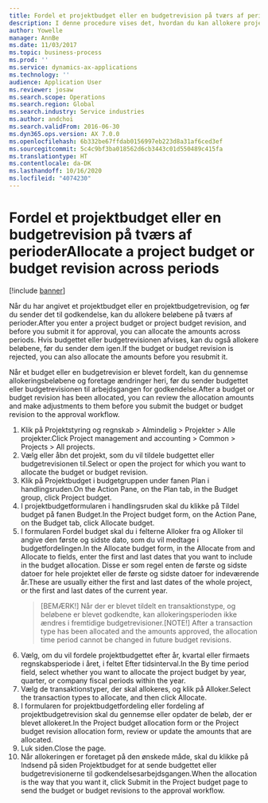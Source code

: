 ```yaml
---
title: Fordel et projektbudget eller en budgetrevision på tværs af perioder
description: I denne procedure vises det, hvordan du kan allokere projektbudgetbeløb på tværs af perioder.
author: Yowelle
manager: AnnBe
ms.date: 11/03/2017
ms.topic: business-process
ms.prod: ''
ms.service: dynamics-ax-applications
ms.technology: ''
audience: Application User
ms.reviewer: josaw
ms.search.scope: Operations
ms.search.region: Global
ms.search.industry: Service industries
ms.author: andchoi
ms.search.validFrom: 2016-06-30
ms.dyn365.ops.version: AX 7.0.0
ms.openlocfilehash: 6b332be67ffdab0156997eb223d8a31af6ced3ef
ms.sourcegitcommit: 5c4c9bf3ba018562d6cb3443c01d550489c415fa
ms.translationtype: HT
ms.contentlocale: da-DK
ms.lasthandoff: 10/16/2020
ms.locfileid: "4074230"
---
```

# <a name="allocate-a-project-budget-or-budget-revision-across-periods"></a><span data-ttu-id="71aba-103">Fordel et projektbudget eller en budgetrevision på tværs af perioder</span><span class="sxs-lookup"><span data-stu-id="71aba-103">Allocate a project budget or budget revision across periods</span></span>

[!include [banner](../../includes/banner.md)]

<span data-ttu-id="71aba-104">Når du har angivet et projektbudget eller en projektbudgetrevision, og før du sender det til godkendelse, kan du allokere beløbene på tværs af perioder.</span><span class="sxs-lookup"><span data-stu-id="71aba-104">After you enter a project budget or project budget revision, and before you submit it for approval, you can allocate the amounts across periods.</span></span> <span data-ttu-id="71aba-105">Hvis budgettet eller budgetrevisionen afvises, kan du også allokere beløbene, før du sender dem igen.</span><span class="sxs-lookup"><span data-stu-id="71aba-105">If the budget or budget revision is rejected, you can also allocate the amounts before you resubmit it.</span></span> 

<span data-ttu-id="71aba-106">Når et budget eller en budgetrevision er blevet fordelt, kan du gennemse allokeringsbeløbene og foretage ændringer heri, før du sender budgettet eller budgetrevisionen til arbejdsgangen for godkendelse.</span><span class="sxs-lookup"><span data-stu-id="71aba-106">After a budget or budget revision has been allocated, you can review the allocation amounts and make adjustments to them before you submit the budget or budget revision to the approval workflow.</span></span> 

1. <span data-ttu-id="71aba-107">Klik på Projektstyring og regnskab > Almindelig > Projekter > Alle projekter.</span><span class="sxs-lookup"><span data-stu-id="71aba-107">Click Project management and accounting > Common > Projects > All projects.</span></span> 
2. <span data-ttu-id="71aba-108">Vælg eller åbn det projekt, som du vil tildele budgettet eller budgetrevisionen til.</span><span class="sxs-lookup"><span data-stu-id="71aba-108">Select or open the project for which you want to allocate the budget or budget revision.</span></span> 
3. <span data-ttu-id="71aba-109">Klik på Projektbudget i budgetgruppen under fanen Plan i handlingsruden.</span><span class="sxs-lookup"><span data-stu-id="71aba-109">On the Action Pane, on the Plan tab, in the Budget group, click Project budget.</span></span> 
4. <span data-ttu-id="71aba-110">I projektbudgetformularen i handlingsruden skal du klikke på Tildel budget på fanen Budget.</span><span class="sxs-lookup"><span data-stu-id="71aba-110">In the Project budget form, on the Action Pane, on the Budget tab, click Allocate budget.</span></span> 
5. <span data-ttu-id="71aba-111">I formularen Fordel budget skal du i felterne Alloker fra og Alloker til angive den første og sidste dato, som du vil medtage i budgetfordelingen.</span><span class="sxs-lookup"><span data-stu-id="71aba-111">In the Allocate budget form, in the Allocate from and Allocate to fields, enter the first and last dates that you want to include in the budget allocation.</span></span> <span data-ttu-id="71aba-112">Disse er som regel enten de første og sidste datoer for hele projektet eller de første og sidste datoer for indeværende år.</span><span class="sxs-lookup"><span data-stu-id="71aba-112">These are usually either the first and last dates of the whole project, or the first and last dates of the current year.</span></span>  
   > <span data-ttu-id="71aba-113">[BEMÆRK!] Når der er blevet tildelt en transaktionstype, og beløbene er blevet godkendte, kan allokeringsperioden ikke ændres i fremtidige budgetrevisioner.</span><span class="sxs-lookup"><span data-stu-id="71aba-113">[NOTE!] After a transaction type has been allocated and the amounts approved, the allocation time period cannot be changed in future budget revisions.</span></span> 
6. <span data-ttu-id="71aba-114">Vælg, om du vil fordele projektbudgettet efter år, kvartal eller firmaets regnskabsperiode i året, i feltet Efter tidsinterval.</span><span class="sxs-lookup"><span data-stu-id="71aba-114">In the By time period field, select whether you want to allocate the project budget by year, quarter, or company fiscal periods within the year.</span></span>
7. <span data-ttu-id="71aba-115">Vælg de transaktionstyper, der skal allokeres, og klik på Alloker.</span><span class="sxs-lookup"><span data-stu-id="71aba-115">Select the transaction types to allocate, and then click Allocate.</span></span> 
8. <span data-ttu-id="71aba-116">I formularen for projektbudgetfordeling eller fordeling af projektbudgetrevision skal du gennemse eller opdater de beløb, der er blevet allokeret.</span><span class="sxs-lookup"><span data-stu-id="71aba-116">In the Project budget allocation form or the Project budget revision allocation form, review or update the amounts that are allocated.</span></span> 
9. <span data-ttu-id="71aba-117">Luk siden.</span><span class="sxs-lookup"><span data-stu-id="71aba-117">Close the page.</span></span>
10. <span data-ttu-id="71aba-118">Når allokeringen er foretaget på den ønskede måde, skal du klikke på Indsend på siden Projektbudget for at sende budgettet eller budgetrevisionerne til godkendelsesarbejdsgangen.</span><span class="sxs-lookup"><span data-stu-id="71aba-118">When the allocation is the way that you want it, click Submit in the Project budget page to send the budget or budget revisions to the approval workflow.</span></span>  


